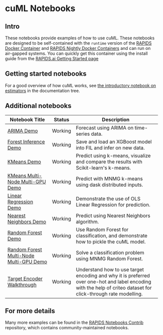 # cuML Notebooks
## Intro
These notebooks provide examples of how to use cuML.  These notebooks are designed to be self-contained with the `runtime` version of the [RAPIDS Docker Container](https://hub.docker.com/r/rapidsai/rapidsai/) and [RAPIDS Nightly Docker Containers](https://hub.docker.com/r/rapidsai/rapidsai-nightly) and can run on air-gapped systems.  You can quickly get this container using the install guide from the [RAPIDS.ai Getting Started page](https://rapids.ai/start.html#get-rapids)

## Getting started notebooks
For a good overview of how cuML works, see [the introductory notebook
on estimators](../docs/source/estimator_intro.ipynb) in the
documentation tree.

## Additional notebooks
Notebook Title | Status | Description
--- | --- | ---
[ARIMA Demo](arima_demo.ipynb) | Working | Forecast using ARIMA on time-series data.
[Forest Inference Demo](forest_inference_demo.ipynb) | Working | Save and load an XGBoost model into FIL and infer on new data.
[KMeans Demo](kmeans_demo.ipynb) | Working | Predict using k-means, visualize and compare the results with Scikit-learn's k-means.
[KMeans Multi-Node Multi-GPU Demo](kmeans_mnmg_demo.ipynb) | Working | Predict with MNMG k-means using dask distributed inputs.
[Linear Regression Demo](linear_regression_demo.ipynb) | Working | Demonstrate the use of OLS Linear Regression for prediction.
[Nearest Neighbors Demo](nearest_neighbors_demo.ipynb) | Working | Predict using Nearest Neighbors algorithm.
[Random Forest Demo](random_forest_demo.ipynb) | Working | Use Random Forest for classification, and demonstrate how to pickle the cuML model.
[Random Forest Multi-Node Multi-GPU Demo](random_forest_mnmg_demo.ipynb) | Working | Solve a classification problem using MNMG Random Forest.
[Target Encoder Walkthrough](target_encoder_walkthrough.ipynb) | Working | Understand how to use target encoding and why it is preferred over one-hot and label encoding with the help of criteo dataset for click-through rate modelling.

## For more details
Many more examples can be found in the [RAPIDS Notebooks
Contrib](https://github.com/rapidsai/notebooks-contrib) repository,
which contains community-maintained notebooks.
